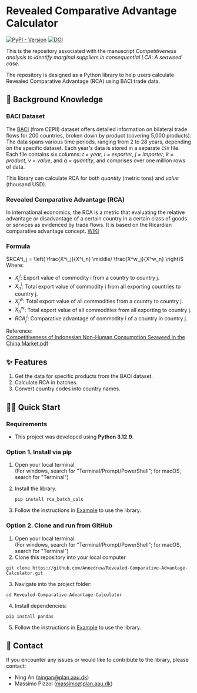 # Revealed Comparative Advantage Calculator

[![PyPI - Version](https://img.shields.io/pypi/v/rca-batch-calc?color=green)](https://pypi.org/project/rca-batch-calc/)
[![DOI](https://zenodo.org/badge/978591723.svg)](https://doi.org/10.5281/zenodo.15578976)

This is the repository associated with the manuscript _Competitiveness analysis to identify marginal suppliers in consequential LCA: A seaweed case_. 

The repository is designed as a Python library to help users calculate Revealed Comparative Advantage (RCA) using BACI trade data.

## 📖 Background Knowledge 

### BACI Dataset
The [BACI](https://www.cepii.fr/CEPII/en/bdd_modele/bdd_modele_item.asp?id=37) (from CEPII) dataset offers detailed information on bilateral trade flows for 200 countries, broken down by product (covering 5,000 products). The data spans various time periods, ranging from 2 to 28 years, depending on the specific dataset. Each year's data is stored in a separate `CSV` file. Each file contains six columns: _t = year_, _i = exporter_, _j = importer_, _k = product_, _v = value_, and _q = quantity_, and comprises over one million rows of data. 

This library can calculate RCA for both _quantity_ (metric tons) and _value_ (thousand USD).

### Revealed Comparative Advantage (RCA)
In international economics, the RCA is a metric that evaluating the relative advantage or disadvantage of a certain country in a certain class of goods or services as evidenced by trade flows. It is based on the Ricardian comparative advantage concept. [WIKI](https://en.wikipedia.org/wiki/Revealed_comparative_advantage)  

### Formula
$RCA^i_j = \left( \frac{X^i_j}{X^i_n} \middle/ \frac{X^w_j}{X^w_n} \right)$ 
Where:
- $X^i_j$: Export value of commodity i from a country to country j.
- $X^i_n$: Total export value of commodity i from all exporting countries to country j.
- $X^w_j$: Total export value of all commodities from a country to country j.
- $X^w_n$: Total export value of all commodities from all exporting to country j.
- $RCA^i_j$: Comparative advantage of commodity i of a country in country j.
  
Reference:  
[Competitiveness of Indonesian Non-Human Consumption Seaweed in the China Market.pdf](https://github.com/user-attachments/files/17606696/Competitiveness.of.Indonesian.Non-Human.Consumption.Seaweed.in.the.China.Market.pdf)  

## ✨ Features
1. Get the data for specific products from the BACI dataset.
2. Calculate RCA in batches.
3. Convert country codes into country names.

## 👩‍💻 Quick Start 
### Requirements
- This project was developed using **Python 3.12.9**.

### Option 1. Install via pip
1. Open your local terminal.  
(For windows, search for "Terminal/Prompt/PowerShell"; for macOS, search for "Terminal")

2. Install the library.
   ```
   pip install rca_batch_calc
   ```
3. Follow the instructions in [Example](https://github.com/Annedrew/Revealed-Comparative-Advantage-Calculator/blob/main/example_notebook.ipynb) to use the library. 

### Option 2. Clone and run from GitHub
1. Open your local terminal.  
(For windows, search for "Terminal/Prompt/PowerShell"; for macOS, search for "Terminal")
2. Clone this repository into your local computer
```
git clone https://github.com/Annedrew/Revealed-Comparative-Advantage-Calculator.git
```
3. Navigate into the project folder:
```
cd Revealed-Comparative-Advantage-Calculator
```
4. Install dependencies:
```
pip install pandas
```
5. Follow the instructions in [Example](https://github.com/Annedrew/Revealed-Comparative-Advantage-Calculator/blob/main/example_notebook.ipynb) to use the library. 

## 💬 Contact
If you encounter any issues or would like to contribute to the library, please contact: 
  - Ning An (ningan@plan.aau.dk)
  - Massimo Pizzol (massimo@plan.aau.dk)

